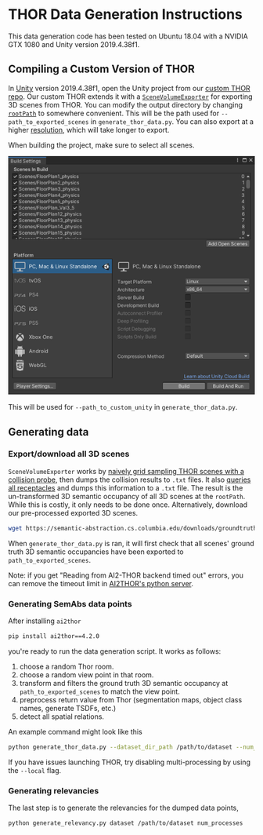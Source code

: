 # THOR Data Generation Instructions

This data generation code has been tested on Ubuntu 18.04 with a NVIDIA GTX 1080 and Unity version 2019.4.38f1.

## Compiling a Custom Version of THOR

In [Unity](https://unity.com/) version 2019.4.38f1, open the Unity project from our [custom THOR repo](https://github.com/huy-ha/ai2thor).
Our custom THOR extends it with a [`SceneVolumeExporter`](https://github.com/huy-ha/ai2thor/blob/main/unity/Assets/SceneVolumeExporter.cs) for exporting 3D scenes from THOR.
You can modify the output directory by changing [`rootPath`](https://github.com/huy-ha/ai2thor/blob/main/unity/Assets/SceneVolumeExporter.cs#L8) to somewhere convenient.
This will be the path used for `--path_to_exported_scenes` in `generate_thor_data.py`.
You can also export at a higher [resolution](https://github.com/huy-ha/ai2thor/blob/main/unity/Assets/SceneVolumeExporter.cs#L355), which will take longer to export.

When building the project, make sure to select all scenes.

![](assets/unity-build.png)

This will be used for `--path_to_custom_unity` in `generate_thor_data.py`.

## Generating data

### Export/download all 3D scenes

`SceneVolumeExporter` works by [naively grid sampling THOR scenes with a collision probe](https://github.com/huy-ha/ai2thor/blob/main/unity/Assets/SceneVolumeExporter.cs#L378-L420), then dumps the collision results to `.txt` files.
It also [queries all receptacles](https://github.com/huy-ha/ai2thor/blob/main/unity/Assets/SceneVolumeExporter.cs#L131-L172) and dumps this information to a `.txt` file.
The result is the un-transformed 3D semantic occupancy of all 3D scenes at the `rootPath`.
While this is costly, it only needs to be done once.
Alternatively, download our pre-processed exported 3D scenes.

```sh
wget https://semantic-abstraction.cs.columbia.edu/downloads/groundtruth3dpoints.tar.lz4  -O - | tar --use-compress-program=lz4 -xf -  -C ./ 
```


When `generate_thor_data.py` is ran, it will first check that all scenes' ground truth 3D semantic occupancies have been exported to `path_to_exported_scenes`.

Note: if you get "Reading from AI2-THOR backend timed out" errors, you can remove the timeout limit in [AI2THOR's python server](https://github.com/allenai/ai2thor/blob/main/ai2thor/fifo_server.py#L130-L131).


### Generating SemAbs data points

After installing `ai2thor`

```sh
pip install ai2thor==4.2.0
```
you're ready to run the data generation script. It works as follows:
1. choose a random Thor room.
2. choose a random view point in that room.
3. transform and filters the ground truth 3D semantic occupancy at `path_to_exported_scenes` to match the view point.
4. preprocess return value from Thor (segmentation maps, object class names, generate TSDFs, etc.)
5. detect all spatial relations.

An example command might look like this
```sh
python generate_thor_data.py --dataset_dir_path /path/to/dataset --num_pts 50000 --path_to_custom_unity /path/to/unity/exec --path_to_exported_scenes /path/to/3dscenes
```
If you have issues launching THOR, try disabling multi-processing by using the `--local` flag.

### Generating relevancies

The last step is to generate the relevancies for the dumped data points,
```
python generate_relevancy.py dataset /path/to/dataset num_processes
```
